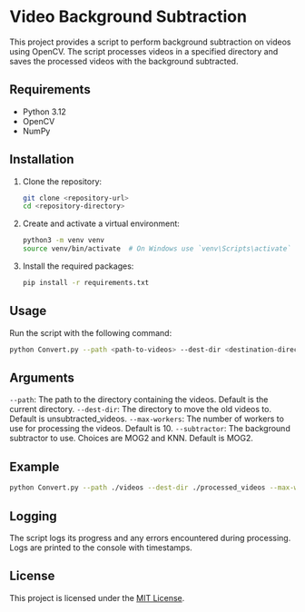 # Video Background Subtraction

This project provides a script to perform background subtraction on videos using OpenCV. The script processes videos in a specified directory and saves the processed videos with the background subtracted.

## Requirements

- Python 3.12
- OpenCV
- NumPy

## Installation

1. Clone the repository:
    ```sh
    git clone <repository-url>
    cd <repository-directory>
    ```

2. Create and activate a virtual environment:
    ```sh
    python3 -m venv venv
    source venv/bin/activate  # On Windows use `venv\Scripts\activate`
    ```

3. Install the required packages:
    ```sh
    pip install -r requirements.txt
    ```

## Usage

Run the script with the following command:

```sh
python Convert.py --path <path-to-videos> --dest-dir <destination-directory> --max-workers <number-of-workers> --subtractor <subtractor-type>
```

## Arguments
`--path`: The path to the directory containing the videos. Default is the current directory.
`--dest-dir`: The directory to move the old videos to. Default is unsubtracted_videos.
`--max-workers`: The number of workers to use for processing the videos. Default is 10.
`--subtractor`: The background subtractor to use. Choices are MOG2 and KNN. Default is MOG2.

## Example
```sh
python Convert.py --path ./videos --dest-dir ./processed_videos --max-workers 5 --subtractor KNN
```

## Logging
The script logs its progress and any errors encountered during processing. Logs are printed to the console with timestamps.

## License
This project is licensed under the [MIT License](LICENSE).

```
